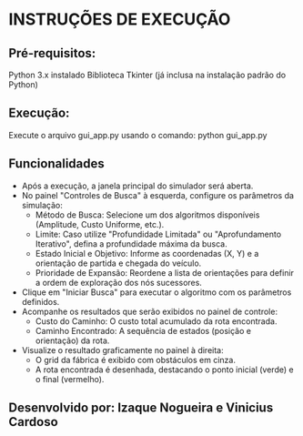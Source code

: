 # INSTRUÇÕES DE EXECUÇÃO

## Pré-requisitos:
Python 3.x instalado
Biblioteca Tkinter (já inclusa na instalação padrão do Python)

## Execução:
Execute o arquivo gui_app.py usando o comando: python gui_app.py

## Funcionalidades
- Após a execução, a janela principal do simulador será aberta.
- No painel "Controles de Busca" à esquerda, configure os parâmetros da simulação:
  - Método de Busca: Selecione um dos algoritmos disponíveis (Amplitude, Custo Uniforme, etc.).
  - Limite: Caso utilize "Profundidade Limitada" ou "Aprofundamento Iterativo", defina a profundidade máxima da busca.
  - Estado Inicial e Objetivo: Informe as coordenadas (X, Y) e a orientação de partida e chegada do veículo.
  - Prioridade de Expansão: Reordene a lista de orientações para definir a ordem de exploração dos nós sucessores.
- Clique em "Iniciar Busca" para executar o algoritmo com os parâmetros definidos.
- Acompanhe os resultados que serão exibidos no painel de controle:
  - Custo do Caminho: O custo total acumulado da rota encontrada.
  - Caminho Encontrado: A sequência de estados (posição e orientação) da rota.
- Visualize o resultado graficamente no painel à direita:
  - O grid da fábrica é exibido com obstáculos em cinza.
  - A rota encontrada é desenhada, destacando o ponto inicial (verde) e o final (vermelho).

## Desenvolvido por: Izaque Nogueira e Vinicius Cardoso
